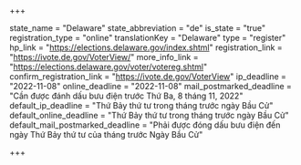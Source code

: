 +++

state_name = "Delaware"
state_abbreviation = "de"
is_state = "true"
registration_type = "online"
translationKey = "Delaware"
type = "register"
hp_link = "https://elections.delaware.gov/index.shtml"
registration_link = "https://ivote.de.gov/VoterView/"
more_info_link = "https://elections.delaware.gov/voter/votereg.shtml"
confirm_registration_link = "https://ivote.de.gov/VoterView"
ip_deadline = "2022-11-08"
online_deadline = "2022-11-08"
mail_postmarked_deadline = "Cần được đánh dấu bưu điện trước Thứ Ba, 8 tháng 11, 2022"
default_ip_deadline = "Thứ Bảy thứ tư trong tháng trước ngày Bầu Cử"
default_online_deadline = "Thứ Bảy thứ tư trong tháng trước ngày Bầu Cử"
default_mail_postmarked_deadline = "Phải được đóng dấu bưu điện đến ngày Thứ Bảy thứ tư của tháng trước Ngày Bầu Cử"

+++